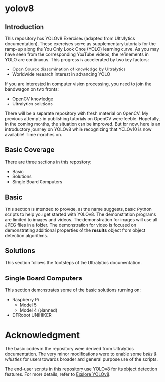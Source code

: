 # yolov8

## Introduction
This repository has YOLOv8 Exercises (adapted from Ultralytics documentation). These exercises serve as supplementary tutorials for the ramp-up along the You Only Look Once (YOLO) learning curve. As you may have seen from the corresponding YouTube videos, the refinements in YOLO are continuous. This progress is accelerated by two key factors:
- Open Source dissemination of knowledge by Ultralytics
- Worldwide research interest in advancing YOLO

If you are interested in computer vision processing, you need to join the bandwagon on two fronts:
- OpenCV knowledge
- Ultralytics solutions

There will be a separate repository with fresh material on OpenCV. My previous attempts in publishing tutorials on OpenCV were feeble. Hopefully, in the coming months, the situation can be improved. But for now, here is an introductory journey on YOLOv8 while recognizing that YOLOv10 is now available! Time marches on.

## Basic Coverage
There are three sections in this repository:
- Basic
- Solutions
- Single Board Computers

## Basic
This section is intended to provide, as the name suggests, basic Python scripts to help you get started with YOLOv8. The demonstration programs are limited to images and videos. The demonstration for images will use all JPEG files in a folder. The demonstration for video is focused on demonstrating additional properties of the **results** object from object detection algorithms.

## Solutions
This section follows the footsteps of the Ultralytics documentation.

## Single Board Computers
This section demonstrates some of the basic solutions running on:
- Raspberry Pi
  - Model 5
  - Model 4 (planned)
- DFRobot UNIHIKER

# Acknowledgment
The basic codes in the repository were derived from Ultralytics documentation. The very minor modifications were to enable some _bells & whistles_ for users towards broader and general purpose use of the scripts.

The end-user scripts in this repository use YOLOv8 for its object detection features. For more details, refer to [Explore YOLOv8](https://yolov8.org/).

